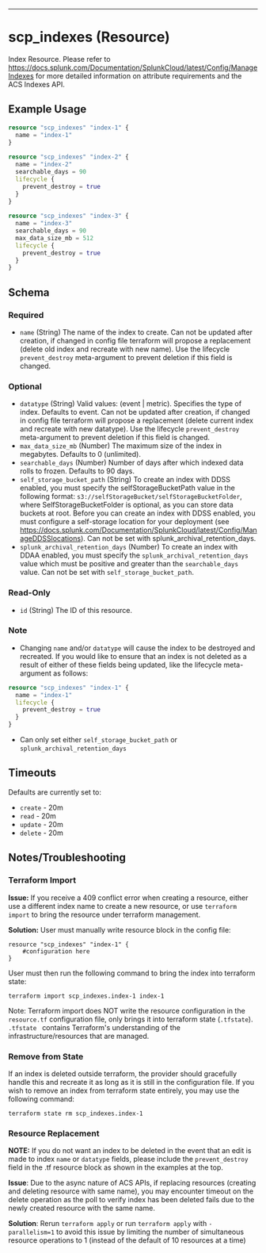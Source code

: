 --- 

# scp_indexes (Resource)

Index Resource. Please refer to https://docs.splunk.com/Documentation/SplunkCloud/latest/Config/ManageIndexes for more detailed information on attribute requirements and the ACS Indexes API.

## Example Usage

```terraform
resource "scp_indexes" "index-1" {
  name = "index-1"
}
 
resource "scp_indexes" "index-2" {
  name = "index-2"
  searchable_days = 90
  lifecycle {
    prevent_destroy = true
  }
}
 
resource "scp_indexes" "index-3" {
  name = "index-3"
  searchable_days = 90
  max_data_size_mb = 512
  lifecycle {
    prevent_destroy = true
  }
}
```

## Schema

### Required

- `name` (String) The name of the index to create. Can not be updated after creation, if changed in config file terraform will propose a replacement (delete old index and recreate with new name). Use the lifecycle `prevent_destroy` meta-argument to prevent deletion if this field is changed.

### Optional

-  `datatype` (String) Valid values: (event | metric). Specifies the type of index. Defaults to event. Can not be updated after creation, if changed in config file terraform will propose a replacement (delete current index and recreate with new datatype). Use the lifecycle `prevent_destroy` meta-argument to prevent deletion if this field is changed. 
-  `max_data_size_mb` (Number) The maximum size of the index in megabytes. Defaults to 0 (unlimited).
-  `searchable_days` (Number) Number of days after which indexed data rolls to frozen. Defaults to 90 days.
-  `self_storage_bucket_path` (String) To create an index with DDSS enabled, you must specify the selfStorageBucketPath value in the following format: `s3://selfStorageBucket/selfStorageBucketFolder`, where SelfStorageBucketFolder is optional, as you can store data buckets at root. Before you can create an index with DDSS enabled, you must configure a self-storage location for your deployment (see https://docs.splunk.com/Documentation/SplunkCloud/latest/Config/ManageDDSSlocations). Can not be set with splunk_archival_retention_days. 
-  `splunk_archival_retention_days` (Number) To create an index with DDAA enabled, you must specify the `splunk_archival_retention_days` value which must be positive and greater than the `searchable_days` value. Can not be set with `self_storage_bucket_path`.

### Read-Only

- `id` (String) The ID of this resource.

### Note 
- Changing `name` and/or `datatype` will cause the index to be destroyed and recreated. If you would like to ensure that an index is not deleted as a result of either of these fields being updated, like the lifecycle meta-argument as follows: 
```terraform
resource "scp_indexes" "index-1" {
  name = "index-1"
  lifecycle {
    prevent_destroy = true
  }
}
``` 
- Can only set either `self_storage_bucket_path` or `splunk_archival_retention_days`

## Timeouts 
Defaults are currently set to:
- `create` -  20m
- `read` -  20m
- `update` -  20m
- `delete` -  20m

## Notes/Troubleshooting

### Terraform Import 
**Issue:** If you receive a 409 conflict error when creating a resource, either use a different index name to create a new resource, or use `terraform import` to bring
  the resource under terraform management. 

**Solution:** User must manually write resource block in the config file:
```
resource "scp_indexes" "index-1" {
    #configuration here
}
```

User must then run the following command to bring the index into terraform state: 

```terraform import scp_indexes.index-1 index-1```

Note: Terraform import does NOT write the resource configuration in the `resource.tf` configuration file, only brings it
into terraform state (`.tfstate`). `.tfstate ` contains Terraform's understanding of the infrastructure/resources that are managed. 

### Remove from State 
If an index is deleted outside terraform, the provider should gracefully handle this and recreate it as long as it is still in the configuration file. 
If you wish to remove an index from terraform state entirely, you may use the following command: 

``` terraform state rm scp_indexes.index-1 ```

### Resource Replacement 
**NOTE:** If you do not want an index to be deleted in the event that an edit is made to index `name` or `datatype` fields, please include the `prevent_destroy`
field in the .tf resource block as shown in the examples at the top. 

**Issue**: Due to the async nature of ACS APIs, if replacing resources (creating and deleting resource with same name), you may 
encounter timeout on the delete operation as the poll to verify index has been deleted fails due to the newly created resource 
with the same name. 

**Solution**: Rerun `terraform apply` or run `terraform apply` with `-parallelism=1` to avoid this issue by limiting the number of simultaneous resource operations to 1 (instead of the default of 10 resources at a time)
                          
